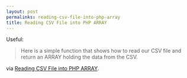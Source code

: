 ```yaml
---
layout: post
permalinks: reading-csv-file-into-php-array
title: Reading CSV File into PHP ARRAY
---
```


Useful:


<blockquote>Here is a simple function that shows how to read our CSV file and return an ARRAY holding the data from the CSV.</blockquote>


via [Reading CSV File into PHP ARRAY](http://www.codedevelopr.com/articles/reading-csv-files-into-php-array/).
